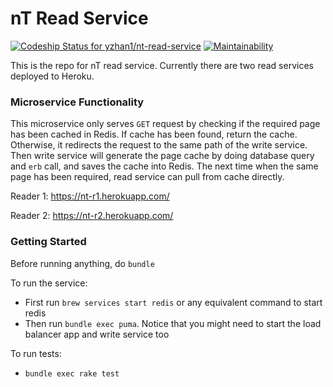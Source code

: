 # nT Read Service

[ ![Codeship Status for yzhan1/nt-read-service](https://app.codeship.com/projects/d7948740-2be1-0136-e263-56d0818919a1/status?branch=master)](https://app.codeship.com/projects/287893) [![Maintainability](https://api.codeclimate.com/v1/badges/f4b29796ab489f75ce35/maintainability)](https://codeclimate.com/github/yzhan1/nt-read-service/maintainability)

This is the repo for nT read service. Currently there are two read services deployed to Heroku.

### Microservice Functionality
This microservice only serves `GET` request by checking if the required page has been cached in Redis. If cache has been found, return the cache. Otherwise, it redirects the request to the same path of the write service. Then write service will generate the page cache by doing database query and `erb` call, and saves the cache into Redis. The next time when the same page has been required, read service can pull from cache directly.

Reader 1: https://nt-r1.herokuapp.com/

Reader 2: https://nt-r2.herokuapp.com/

### Getting Started
Before running anything, do `bundle`

To run the service:
+ First run `brew services start redis` or any equivalent command to start redis
+ Then run `bundle exec puma`. Notice that you might need to start the load balancer app and write service too

To run tests:
+ `bundle exec rake test`
